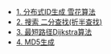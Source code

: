 - [1. 分布式ID生成 雪花算法](/计算机时代/算法(啊哈)/1.分布式ID生成-雪花算法.md)
- [2. 搜索 二分查找(折半查找)](/计算机时代/算法(啊哈)/2.搜索-二分查找(折半查找).md)
- [3. 最短路径Dijkstra算法](/计算机时代/算法(啊哈)/3.最短路径-Dijkstra算法.md)
- [4. MD5生成](/计算机时代/算法(啊哈)/4.MD5生成.md)